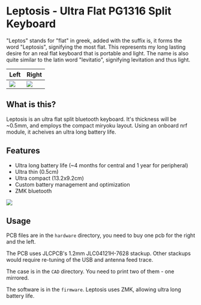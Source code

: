 # Leptosis - Ultra Flat PG1316 Split Keyboard

"Leptos" stands for "flat" in greek, added with the suffix is, it forms the word "Leptosis", signifying the most flat. This represents my long lasting desire for an real flat keyboard that is portable and light. The name is also quite similar to the latin word "levitatio", signifying levitation and thus light.

| Left | Right |
| ---- | ----- |
| ![](https://hc-cdn.hel1.your-objectstorage.com/s/v3/93c19a7e2f73b48492104c29d259a4b94f9fd808_image.png) | ![](https://hc-cdn.hel1.your-objectstorage.com/s/v3/02141a62144210c4f89702bedfaa414e6e2c939f_image.png) |

## What is this?

Leptosis is an ultra flat split bluetooth keyboard. It's thickness will be ~0.5mm, and employs the compact miryoku layout. Using an onboard nrf module, it acheives an ultra long battery life.

## Features
- Ultra long battery life (~4 months for central and 1 year for peripheral)
- Ultra thin (0.5cm)
- Ultra compact (13.2x9.2cm)
- Custom battery management and optimization
- ZMK bluetooth

![](https://hc-cdn.hel1.your-objectstorage.com/s/v3/23edbb57a7ef36e5c4a47974ee4243b9c40d1baa_image.png)

## Usage

PCB files are in the `hardware` directory, you need to buy one pcb for the right and the left.

The PCB uses JLCPCB's 1.2mm JLC04121H-7628 stackup. Other stackups would require re-tuning of the USB and antenna feed trace.

The case is in the `CAD` directory. You need to print two of them - one mirrored.

The software is in the `firmware`. Leptosis uses ZMK, allowing ultra long battery life.

